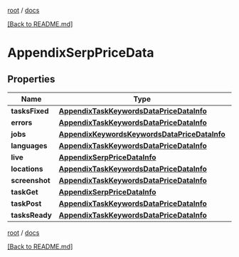 [root](./../ "root") / [docs](./ "docs")

[[Back to README.md]](./../README.md "[Back to README.md]")

# AppendixSerpPriceData

## Properties

| Name | Type | Description | Notes |
|------------ | ------------- | ------------- | -------------|
|**tasksFixed** | [**AppendixTaskKeywordsDataPriceDataInfo**](AppendixTaskKeywordsDataPriceDataInfo.md) |  |  [optional] |
|**errors** | [**AppendixTaskKeywordsDataPriceDataInfo**](AppendixTaskKeywordsDataPriceDataInfo.md) |  |  [optional] |
|**jobs** | [**AppendixKeywordsKeywordsDataPriceDataInfo**](AppendixKeywordsKeywordsDataPriceDataInfo.md) |  |  [optional] |
|**languages** | [**AppendixTaskKeywordsDataPriceDataInfo**](AppendixTaskKeywordsDataPriceDataInfo.md) |  |  [optional] |
|**live** | [**AppendixSerpPriceDataInfo**](AppendixSerpPriceDataInfo.md) |  |  [optional] |
|**locations** | [**AppendixTaskKeywordsDataPriceDataInfo**](AppendixTaskKeywordsDataPriceDataInfo.md) |  |  [optional] |
|**screenshot** | [**AppendixTaskKeywordsDataPriceDataInfo**](AppendixTaskKeywordsDataPriceDataInfo.md) |  |  [optional] |
|**taskGet** | [**AppendixSerpPriceDataInfo**](AppendixSerpPriceDataInfo.md) |  |  [optional] |
|**taskPost** | [**AppendixTaskKeywordsDataPriceDataInfo**](AppendixTaskKeywordsDataPriceDataInfo.md) |  |  [optional] |
|**tasksReady** | [**AppendixTaskKeywordsDataPriceDataInfo**](AppendixTaskKeywordsDataPriceDataInfo.md) |  |  [optional] |

[root](./../ "root") / [docs](./ "docs")

[[Back to README.md]](./../README.md "[Back to README.md]")